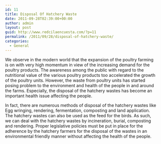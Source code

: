 ```yaml
---
id: 11
title: Disposal Of Hatchery Waste
date: 2011-09-28T02:39:00+00:00
author: admin
layout: post
guid: http://www.redcilaencuesta.com/?p=11
permalink: /2011/09/28/disposal-of-hatchery-waste/
categories:
  - General
---
```

We observe in the modern world that the expansion of the poultry farming is on with very high momentum in view of the increasing demand for the poultry products. The awareness among the public with regard to the nutritional value of the various poultry products too accelerated the growth of the poultry units. However, the waste from poultry units has started posing problem to the environment and health of the people in and around the farms. Especially, the disposal of the hatchery wastes has become an important health issue affecting the people.

In fact, there are numerous methods of disposal of the hatchery wastes like Egg wringing, rendering, fermentation, composting and land application. The hatchery wastes can also be used as the feed for the birds. As such, we can deal with the hatchery wastes by incineration, burial, composting and rendering. Proper legislative policies must be put in place for the adherence by the hatchery farmers for the disposal of the wastes in an environmental friendly manner without affecting the health of the people.